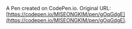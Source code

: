 A Pen created on CodePen.io. Original URL: [https://codepen.io/MISEONGKIM/pen/gOqGdgE](https://codepen.io/MISEONGKIM/pen/gOqGdgE).
